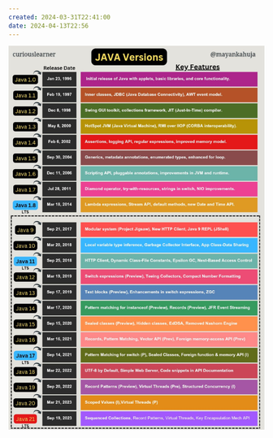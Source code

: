 ```yaml
---
created: 2024-03-31T22:41:00
date: 2024-04-13T22:56
---
```

![Pasted image 20231226224040](real-resource-image/Pasted%20image%2020231226224040.png)